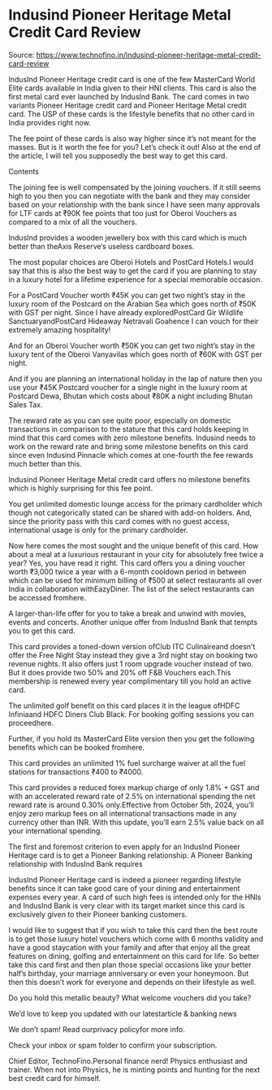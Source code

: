 # Indusind Pioneer Heritage Metal Credit Card Review

Source: https://www.technofino.in/indusind-pioneer-heritage-metal-credit-card-review

IndusInd Pioneer Heritage credit card is one of the few MasterCard World Elite cards available in India given to their HNI clients. This card is also the first metal card ever launched by IndusInd Bank. The card comes in two variants Pioneer Heritage credit card and Pioneer Heritage Metal credit card. The USP of these cards is the lifestyle benefits that no other card in India provides right now.

The fee point of these cards is also way higher since it’s not meant for the masses. But is it worth the fee for you? Let’s check it out! Also at the end of the article, I will tell you supposedly the best way to get this card.

Contents

The joining fee is well compensated by the joining vouchers. If it still seems high to you then you can negotiate with the bank and they may consider based on your relationship with the bank since I have seen many approvals for LTF cards at ₹90K fee points that too just for Oberoi Vouchers as compared to a mix of all the vouchers.

IndusInd provides a wooden jewellery box with this card which is much better than theAxis Reserve‘s useless cardboard boxes.

The most popular choices are Oberoi Hotels and PostCard Hotels.I would say that this is also the best way to get the card if you are planning to stay in a luxury hotel for a lifetime experience for a special memorable occasion.

For a PostCard Voucher worth ₹45K you can get two night’s stay in the luxury room of the Postcard on the Arabian Sea which goes north of ₹50K with GST per night. Since I have already exploredPostCard Gir Wildlife SanctuaryandPostCard Hideaway Netravali Goahence I can vouch for their extremely amazing hospitality!

And for an Oberoi Voucher worth ₹50K you can get two night’s stay in the luxury tent of the Oberoi Vanyavilas which goes north of ₹60K with GST per night.

And if you are planning an international holiday in the lap of nature then you use your ₹45K Postcard voucher for a single night in the luxury room at Postcard Dewa, Bhutan which costs about ₹80K a night including Bhutan Sales Tax.

The reward rate as you can see quite poor, especially on domestic transactions in comparison to the stature that this card holds keeping in mind that this card comes with zero milestone benefits. Indusind needs to work on the reward rate and bring some milestone benefits on this card since even Indusind Pinnacle which comes at one-fourth the fee rewards much better than this.

Indusind Pioneer Heritage Metal credit card offers no milestone benefits which is highly surprising for this fee point.

You get unlimited domestic lounge access for the primary cardholder which though not categorically stated can be shared with add-on holders. And, since the priority pass with this card comes with no guest access, international usage is only for the primary cardholder.

Now here comes the most sought and the unique benefit of this card. How about a meal at a luxurious restaurant in your city for absolutely free twice a year? Yes, you have read it right. This card offers you a dining voucher worth ₹3,000 twice a year with a 6-month cooldown period in between which can be used for minimum billing of ₹500 at select restaurants all over India in collaboration withEazyDiner. The list of the select restaurants can be accessed fromhere.

A larger-than-life offer for you to take a break and unwind with movies, events and concerts. Another unique offer from IndusInd Bank that tempts you to get this card.

This card provides a toned-down version ofClub ITC Culinaireand doesn’t offer the Free Night Stay instead they give a 3rd night stay on booking two revenue nights. It also offers just 1 room upgrade voucher instead of two. But it does provide two 50% and 20% off F&B Vouchers each.This membership is renewed every year complimentary till you hold an active card.

The unlimited golf benefit on this card places it in the league ofHDFC Infiniaand HDFC Diners Club Black. For booking golfing sessions you can proceedhere.

Further, if you hold its MasterCard Elite version then you get the following benefits which can be booked fromhere.

This card provides an unlimited 1% fuel surcharge waiver at all the fuel stations for transactions ₹400 to ₹4000.

This card provides a reduced forex markup charge of only 1.8% + GST and with an accelerated reward rate of 2.5% on international spending the net reward rate is around 0.30% only.Effective from October 5th, 2024, you’ll enjoy zero markup fees on all international transactions made in any currency other than INR. With this update, you’ll earn 2.5% value back on all your international spending.

The first and foremost criterion to even apply for an IndusInd Pioneer Heritage card is to get a Pioneer Banking relationship. A Pioneer Banking relationship with IndusInd Bank requires

IndusInd Pioneer Heritage card is indeed a pioneer regarding lifestyle benefits since it can take good care of your dining and entertainment expenses every year. A card of such high fees is intended only for the HNIs and IndusInd Bank is very clear with its target market since this card is exclusively given to their Pioneer banking customers.

I would like to suggest that if you wish to take this card then the best route is to get those luxury hotel vouchers which come with 6 months validity and have a good staycation with your family and after that enjoy all the great features on dining, golfing and entertainment on this card for life. So better take this card first and then plan those special occasions like your better half’s birthday, your marriage anniversary or even your honeymoon. But then this doesn’t work for everyone and depends on their lifestyle as well.

Do you hold this metallic beauty? What welcome vouchers did you take?

We’d love to keep you updated with our latestarticle & banking news

We don’t spam! Read ourprivacy policyfor more info.

Check your inbox or spam folder to confirm your subscription.

Chief Editor, TechnoFino.Personal finance nerd! Physics enthusiast and trainer. When not into Physics, he is minting points and hunting for the next best credit card for himself.